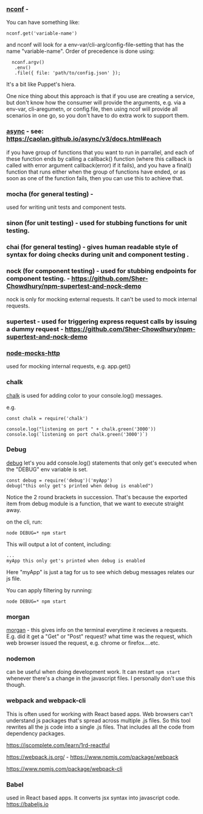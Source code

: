 ### [nconf](https://www.npmjs.com/package/nconf) - 

You can have something like:

```
nconf.get('variable-name')
```

and nconf will look for a env-var/cli-arg/config-file-setting that has the name "variable-name". Order of precedence is done using:

```
  nconf.argv()
   .env()
   .file({ file: 'path/to/config.json' });
```

It's a bit like Puppet's hiera. 

One nice thing about this approach is that if you use are creating a service, but don't know how the consumer will provide the arguments, 
e.g. via a env-var, cli-aregumetn, or config.file, then using ncof will provide all scenarios in one go, so you don't have to do extra work to support them. 


### [async](https://www.npmjs.com/package/async) - see: https://caolan.github.io/async/v3/docs.html#each

if you have group of functions that you want to run in parrallel, and each of these function ends by calling a callback() function (where this callback is called with error argument callback(error) if it fails), and you have a final() function that runs 
either when the group of functions have ended, or as soon as one of the function fails, then you can use this to achieve that. 




### mocha (for general testing) - 

used for writing unit tests and component tests. 

### sinon (for unit testing) - used for stubbing functions for unit testing. 

### chai (for general testing) - gives human readable style of syntax for doing checks during unit and component testing .

### nock (for component testing) - used for stubbing endpoints for component testing. - https://github.com/Sher-Chowdhury/npm-supertest-and-nock-demo

nock is only for mocking external requests. It can't be used to mock internal requests. 

### supertest - used for triggering express request calls by issuing a dummy request -  https://github.com/Sher-Chowdhury/npm-supertest-and-nock-demo

### [node-mocks-http](https://www.npmjs.com/package/node-mocks-http) 
used for mocking internal requests, e.g. app.get()
 

### chalk

[chalk](https://github.com/chalk/chalk) is used for adding color to your console.log() messages. 

e.g. 

```
const chalk = require('chalk')

console.log("listening on port " + chalk.green('3000'))
console.log(`listening on port chalk.green('3000')`)
```


### Debug

[debug](https://www.npmjs.com/package/debug) let's you add console.log() statements that only get's executed when the "DEBUG" env variable is set. 


```
const debug = require('debug')('myApp')
debug("this only get's printed when debug is enabled")
```

Notice the 2 round brackets in succession. That's because the exported item from debug module is a function, that we want to execute straight away. 

on the cli, run:

```
node DEBUG=* npm start
```

This will output a lot of content, including:

```
...
myApp this only get's printed when debug is enabled
```

Here "myApp" is just a tag for us to see which debug messages relates our js file. 

You can apply filtering by running:

```
node DEBUG=* npm start
```


### morgan

[morgan](https://www.npmjs.com/package/morgan) - this gives info on the terminal everytime it recieves a requests. E.g. did it get a "Get" or "Post" request? what time was the request, which web browser issued the request, e.g. chrome or firefox....etc. 


### nodemon

can be useful when doing development work. It can restart `npm start` whenever there's a change in the javascript files. I personally don't use this though. 

### webpack and webpack-cli

This is often used for working with React based apps. Web browsers can't understand js packages that's spread across multiple .js files. So this tool rewrites all the js code into a single .js files. That includes all the code from dependency packages. 

https://jscomplete.com/learn/1rd-reactful


https://webpack.js.org/ - https://www.npmjs.com/package/webpack

https://www.npmjs.com/package/webpack-cli


### Babel

used in React based apps. It converts jsx syntax into javascript code. https://babeljs.io
